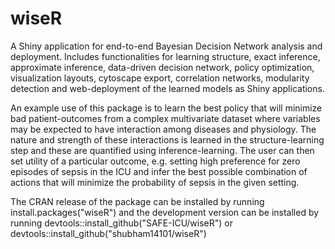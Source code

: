 # wiseR
A Shiny application for end-to-end Bayesian Decision Network analysis and deployment. Includes functionalities for learning structure, exact inference, approximate inference, data-driven decision network, policy optimization, visualization layouts, cytoscape export, correlation networks, modularity detection and web-deployment of the learned models as Shiny applications. 

An example use of this package is to learn the best policy that will minimize bad patient-outcomes from a complex multivariate dataset where variables may be expected to have interaction among diseases and physiology. The nature and strength of these interactions is learned in the structure-learning step and these are quantified using inference-learning. The user can then set utility of a particular outcome, e.g. setting high preference for zero episodes of sepsis in the ICU and infer the best possible combination of actions that will minimize the probability of sepsis in the given setting. 

The CRAN release of the package can be installed by running install.packages("wiseR") and the development version can be installed by running devtools::install_github("SAFE-ICU/wiseR") or devtools::install_github("shubham14101/wiseR")
